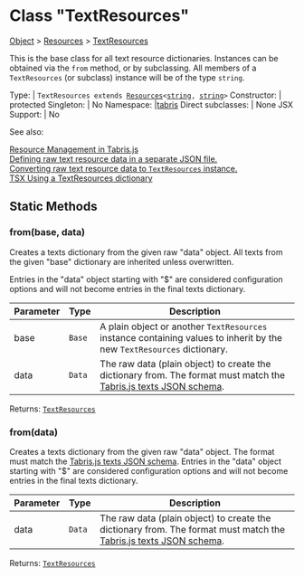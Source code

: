 ---
---
# Class "TextResources"

<a href="https://developer.mozilla.org/en-US/docs/Web/JavaScript/Reference/Global_Objects/Object" title="View &quot;Object&quot; on MDN">Object</a> > <a href="Resources.html" title="Resources Class Reference">Resources</a> > <a href="#" >TextResources</a>

This is the base class for all text resource dictionaries. Instances can be obtained via the `from` method, or by subclassing. All members of a `TextResources` (or subclass) instance will be of the type `string`.


Type: | <code style="white-space: nowrap">TextResources extends <a href="Resources.html" title="Resources Class Reference">Resources</a>&lt;<a href="https://developer.mozilla.org/en-US/docs/Web/JavaScript/Data_structures#String_type" title="View &quot;string&quot; on MDN">string</a>, <a href="https://developer.mozilla.org/en-US/docs/Web/JavaScript/Data_structures#String_type" title="View &quot;string&quot; on MDN">string</a>&gt;</code>
Constructor: | protected
Singleton: | No
Namespace: |<a href="../modules.html#startup" >tabris</a>
Direct subclasses: | None
JSX Support: | No


See also:
  
[Resource Management in Tabris.js](../resource-management.md)  
[Defining raw text resource data in a separate JSON file.](https://github.com/eclipsesource/tabris-js/blob/v3.5.0/snippets/resources/texts.json)  
[Converting raw text resource data to `TextResources` instance.](https://github.com/eclipsesource/tabris-js/blob/v3.5.0/snippets/resources/index.ts)  
[<span class='language tsx'>TSX</span> Using a TextResources dictionary](https://playground.tabris.com/?gitref=v3.5.0&snippet=resource-management.tsx)

## Static Methods

### from(base, data)



Creates a texts dictionary from the given raw "data" object. All texts from the given "base" dictionary are inherited unless overwritten.

Entries in the "data" object starting with "$" are considered configuration options and will not become entries in the final texts dictionary.


Parameter|Type|Description
-|-|-
base | <code style="white-space: nowrap">Base</code> | A plain object or another `TextResources` instance containing values to inherit by the new `TextResources` dictionary.
data | <code style="white-space: nowrap">Data</code> | The raw data (plain object) to create the dictionary from. The format must match the [Tabris.js texts JSON schema](https://github.com/eclipsesource/tabris-js/blob/v3.5.0/schema/texts.json).


Returns: <code style="white-space: nowrap"><a href="#" >TextResources</a></code>

### from(data)



Creates a texts dictionary from the given raw "data" object. The format must match the [Tabris.js texts JSON schema](https://github.com/eclipsesource/tabris-js/blob/v3.5.0/schema/texts.json). Entries in the "data" object starting with "$" are considered configuration options and will not become entries in the final texts dictionary.


Parameter|Type|Description
-|-|-
data | <code style="white-space: nowrap">Data</code> | The raw data (plain object) to create the dictionary from. The format must match the [Tabris.js texts JSON schema](https://github.com/eclipsesource/tabris-js/blob/v3.5.0/schema/texts.json).


Returns: <code style="white-space: nowrap"><a href="#" >TextResources</a></code>

